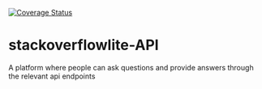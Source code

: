 [![Coverage Status](https://coveralls.io/repos/github/dennisdnyce/stackoverflowlite/badge.svg?branch=master)](https://coveralls.io/github/dennisdnyce/stackoverflowlite?branch=master)

# stackoverflowlite-API
A platform where people can ask questions and provide answers through the relevant api endpoints
